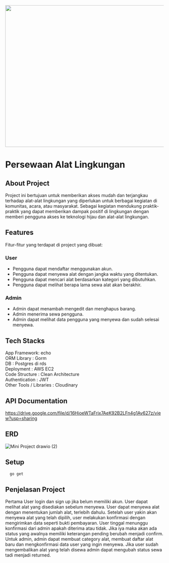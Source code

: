 


<img src="https://github.com/ChandraWahyuR/Chandra-Wahyu-Rafialdi_Golang_Mini-Project/assets/133726246/3a5b2501-3a65-4bc8-be42-d7080a637cbd.png" width="720" height="450">

# Persewaan Alat Lingkungan

## About Project
Project ini bertujuan untuk memberikan akses mudah dan terjangkau terhadap alat-alat lingkungan yang diperlukan untuk berbagai kegiatan di komunitas, acara, atau masyarakat. Sebagai kegiatan mendukung praktik-praktik yang dapat memberikan dampak positif di lingkungan dengan memberi pengguna akses ke teknologi hijau dan alat-alat lingkungan.

## Features
Fitur-fitur yang terdapat di project yang dibuat:

### User
* Pengguna dapat mendaftar menggunakan akun.
* Pengguna dapat menyewa alat dengan jangka waktu yang ditentukan.
* Pengguna dapat mencari alat berdasarkan kategori yang dibutuhkan.
* Pengguna dapat melihat berapa lama sewa alat akan berakhir.

### Admin
* Admin dapat menambah mengedit dan menghapus barang.
* Admin menerima sewa pengguna.
* Admin dapat melihat data pengguna yang menyewa dan sudah selesai menyewa.

## Tech Stacks
App Framework: echo\
ORM Library : Gorm\
DB : Postgres di rds\
Deployment : AWS EC2\
Code Structure : Clean Architecture\
Authentication : JWT\
Other Tools / Libraries : Cloudinary

## API Documentation
https://drive.google.com/file/d/16HioeWTaFrix7AeK92B2LFn4g1Av627z/view?usp=sharing

## ERD
![Mini Project drawio (2)](https://github.com/ChandraWahyuR/Chandra-Wahyu-Rafialdi_Golang_Mini-Project/assets/133726246/270c851e-98ac-4313-bf3e-8b93c7a2ee10)

## Setup
```bash
  go get 
```

## Penjelasan Project
Pertama User login dan sign up jika belum memiliki akun. User dapat melihat alat yang disediakan sebelum menyewa. User dapat menyewa alat dengan menentukan jumlah alat, terlebih dahulu. Setelah user yakin akan menyewa alat yang telah dipilih, user melakukan konfirmasi dengan mengirimkan data seperti bukti pembayaran. User tinggal menunggu konfirmasi dari admin apakah diterima atau tidak. Jika iya maka akan ada status yang awalnya memiliki keterangan pending berubah menjadi confirm. Untuk admin, admin dapat membuat category alat, membuat daftar alat baru dan mengkonfirmasi data user yang ingin menyewa. Jika user sudah mengembalikan alat yang telah disewa admin dapat mengubah status sewa tadi menjadi returned.
